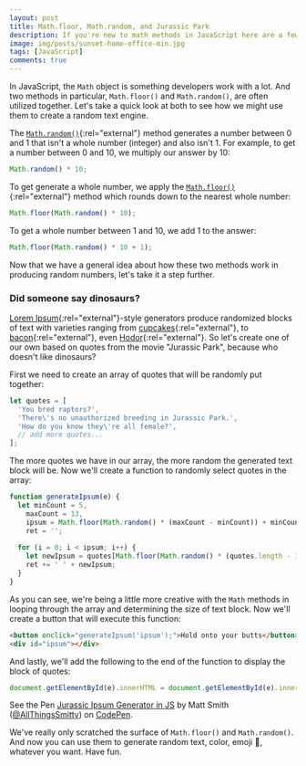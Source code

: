```yaml
---
layout: post
title: Math.floor, Math.random, and Jurassic Park
description: If you're new to math methods in JavaScript here are a few words about Math.floor and Math.random and a fun way to use them to build a custom text generator.
image: img/posts/sunset-home-office-min.jpg
tags: [JavaScript]
comments: true
---
```


In JavaScript, the `Math` object is something developers work with a lot. And two methods in particular, `Math.floor()` and `Math.random()`, are often utilized together. Let's take a quick look at both to see how we might use them to create a random text engine.

The [`Math.random()`](https://developer.mozilla.org/en-US/docs/Web/JavaScript/Reference/Global_Objects/Math/random){:rel="external"} method generates a number between 0 and 1 that isn't a whole number (integer) and also isn't 1. For example, to get a number between 0 and 10, we multiply our answer by 10:

```javascript
Math.random() * 10;
```

To get generate a whole number, we apply the [`Math.floor()`](https://developer.mozilla.org/en-US/docs/Web/JavaScript/Reference/Global_Objects/Math/floor){:rel="external"} method which rounds down to the nearest whole number:

```javascript
Math.floor(Math.random() * 10);
```

To get a whole number between 1 and 10, we add 1 to the answer:

```javascript
Math.floor(Math.random() * 10 + 1);
```

Now that we have a general idea about how these two methods work in producing random numbers, let's take it a step further.


### Did someone say dinosaurs?

[Lorem Ipsum](https://en.wikipedia.org/wiki/Lorem_ipsum){:rel="external"}-style generators produce randomized blocks of text with varieties ranging from [cupcakes](http://cupcakeipsum.com){:rel="external"}, to [bacon](http://baconipsum.com){:rel="external"}, even [Hodor](hodoripsum.com){:rel="external"}. So let's create one of our own based on quotes from the movie "Jurassic Park", because who doesn't like dinosaurs?

First we need to create an array of quotes that will be randomly put together:

```javascript
let quotes = [
  'You bred raptors?',
  'There\'s no unauthorized breeding in Jurassic Park.',
  'How do you know they\'re all female?',
  // add more quotes...
];
```

The more quotes we have in our array, the more random the generated text block will be. Now we'll create a function to randomly select quotes in the array:

```javascript
function generateIpsum(e) {
  let minCount = 5,
    maxCount = 13,
    ipsum = Math.floor(Math.random() * (maxCount - minCount)) + minCount,
    ret = '';
  
  for (i = 0; i < ipsum; i++) {
    let newIpsum = quotes[Math.floor(Math.random() * (quotes.length - 1))];
    ret += ' ' + newIpsum;
  }
}
```

As you can see, we're being a little more creative with the `Math` methods in looping through the array and determining the size of text block. Now we'll create a button that will execute this function:

```html
<button onclick="generateIpsum('ipsum');">Hold onto your butts</button>
<div id="ipsum"></div>
```

And lastly, we'll add the following to the end of the function to display the block of quotes:

```javascript
document.getElementById(e).innerHTML = document.getElementById(e).innerHTML + '<p>' + ret.substring(0, ret.length + 1) + '</p>';
```

<div class="embed">
  <p data-height="500" data-theme-id="0" data-slug-hash="bpmZpK" data-default-tab="result" data-user="AllThingsSmitty" data-embed-version="2" data-pen-title="Jurassic Ipsum Generator in JS" class="codepen">See the Pen <a href="http://codepen.io/AllThingsSmitty/pen/bpmZpK/">Jurassic Ipsum Generator in JS</a> by Matt Smith (<a href="http://codepen.io/AllThingsSmitty">@AllThingsSmitty</a>) on <a href="http://codepen.io">CodePen</a>.</p>
  <script async src="https://production-assets.codepen.io/assets/embed/ei.js"></script>
</div>

We've really only scratched the surface of `Math.floor()` and `Math.random()`. And now you can use them to generate random text, color, emoji 🦄, whatever you want. Have fun.
